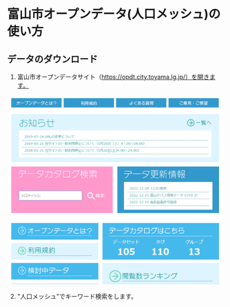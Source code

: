 # 富山市オープンデータ(人口メッシュ)の使い方

## データのダウンロード
1. 富山市オープンデータサイト（https://opdt.city.toyama.lg.jp/）を開きます。

![オープンデータサイト](./img/toyama_c_od_pop1.png "オープンデータサイト")

2. "人口メッシュ"でキーワード検索をします。
  

